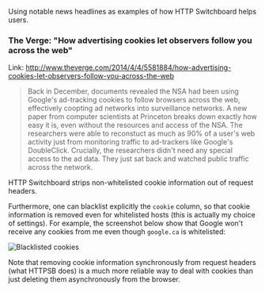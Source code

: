 Using notable news headlines as examples of how HTTP Switchboard helps users.

### The Verge: "How advertising cookies let observers follow you across the web"

Link: http://www.theverge.com/2014/4/4/5581884/how-advertising-cookies-let-observers-follow-you-across-the-web

> Back in December, documents revealed the NSA had been using Google's ad-tracking cookies to follow browsers across the web, effectively coopting ad networks into surveillance networks. A new paper from computer scientists at Princeton breaks down exactly how easy it is, even without the resources and access of the NSA. The researchers were able to reconstuct as much as 90% of a user's web activity just from monitoring traffic to ad-trackers like Google's DoubleClick. Crucially, the researchers didn't need any special access to the ad data. They just sat back and watched public traffic across the network.

HTTP Switchboard strips non-whitelisted cookie information out of request headers.

Furthermore, one can blacklist explicitly the `cookie` column, so that cookie information is removed even for whitelisted hosts (this is actually my choice of settings). For example, the screenshot below show that Google won't receive any cookies from me even though `google.ca` is whitelisted:

![Blacklisted cookies](https://raw.githubusercontent.com/gorhill/httpswitchboard/893b621213d70c9d0a420938827d87845fc398f6/doc/img/httpsb-blacklist-cookies.png)

Note that removing cookie information synchronously from request headers (what HTTPSB does) is a much more reliable way to deal with cookies than just deleting them asynchronously from the browser.

